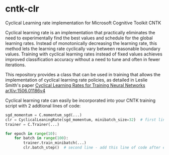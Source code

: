 # cntk-clr
Cyclical Learning rate implementation for Microsoft Cognitive Toolkit CNTK

Cyclical learning rate is an implementation that  practically eliminates the need to experimentally find the best values and schedule  for  the global  learning  rates. Instead  of  monotonically decreasing the learning rate, this method lets the learning  rate  cyclically  vary  between  reasonable  boundary  values. Training  with  cyclical  learning  rates  instead of  fixed  values  achieves improved  classification  accuracy without a need to tune and often in fewer iterations.

This repository provides a class that can be used in training that allows the implementation of cyclical learning rate policies, as detailed in Leslie Smith's paper [Cyclical Learning Rates for Training Neural Networks
arXiv:1506.01186v4](https://arxiv.org/abs/1506.01186 "Title")

Cyclical learning rate can easily be incorporated into your CNTK training script with 2 addtional lines of code:

```python
sgd_momentum = C.momentum_sgd(...)
clr = CyclicalLeaningRate(sgd_momentum, minibatch_size=32)  # first line - instantiate the class
trainer = C.Trainer(...)

for epoch in range(10):
    for batch in range(100):
        trainer.train_minibatch(...)
        clr.batch_step()  # second line - add this line of code after every trainer.train_minibatch call
```
